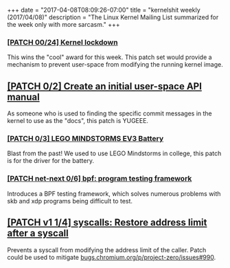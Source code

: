 +++
date = "2017-04-08T08:09:26-07:00"
title = "kernelshit weekly (2017/04/08)"
description = "The Linux Kernel Mailing List summarized for the week only with more sarcasm."
+++

### [[PATCH 00/24] Kernel lockdown](https://mail-archive.com/linux-kernel@vger.kernel.org/msg1370931.html)

This wins the "cool" award for this week. This patch set would provide
a mechanism to prevent user-space from modifying the running kernel image.

## [[PATCH 0/2] Create an initial user-space API manual](https://www.mail-archive.com/linux-kernel@vger.kernel.org/msg1368464.html)

As someone who is used to finding the specific commit messages in the kernel to
use as the "docs", this patch is YUGEEE.

### [[PATCH 0/3] LEGO MINDSTORMS EV3 Battery](https://www.mail-archive.com/linux-kernel@vger.kernel.org/msg1369222.html)

Blast from the past! We used to use LEGO Mindstorms in college, this patch is
for the driver for the battery.

### [[PATCH net-next 0/6] bpf: program testing framework](https://www.mail-archive.com/netdev@vger.kernel.org/msg160973.html)

Introduces a BPF testing framework, which solves numerous problems with skb and
xdp programs being difficult to test.

## [[PATCH v1 1/4] syscalls: Restore address limit after a syscall](https://mail-archive.com/linux-kernel@vger.kernel.org/msg1348508.html)

Prevents a syscall from modifying the address limit of the caller. Patch could
be used to mitigate [bugs.chromium.org/p/project-zero/issues#990](https://bugs.chromium.org/p/project-zero/issues/detail?id=990).
